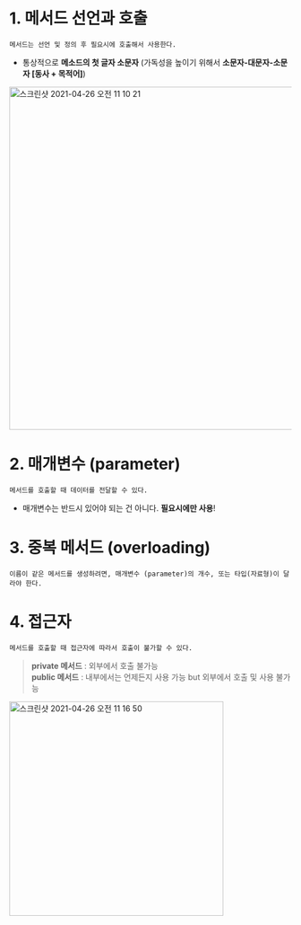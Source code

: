 # 1. 메서드 선언과 호출

	메서드는 선언 및 정의 후 필요시에 호출해서 사용한다.

* 통상적으로 **메소드의 첫 글자 소문자** (가독성을 높이기 위해서 **소문자-대문자-소문자 [동사 + 목적어]**) 

<img width="611" alt="스크린샷 2021-04-26 오전 11 10 21" src="https://user-images.githubusercontent.com/63195670/116020306-fddbd780-a680-11eb-93d7-ee720aa69657.png">

# 2. 매개변수 (parameter)

	메서드를 호출할 때 데이터를 전달할 수 있다.
	
* 매개변수는 반드시 있어야 되는 건 아니다. **필요시에만 사용**!


# 3. 중복 메서드 (overloading)
	이름이 같은 메서드를 생성하려면, 매개변수 (parameter)의 개수, 또는 타입(자료형)이 달라야 한다. 
	 

# 4. 접근자

	메서드를 호출할 때 접근자에 따라서 호출이 불가할 수 있다.

	
> **private 메서드** : 외부에서 호출 불가능     
>  **public 메서드** : 내부에서는 언제든지 사용 가능 but 외부에서 호출 및 사용 불가능

<img width="382" alt="스크린샷 2021-04-26 오전 11 16 50" src="https://user-images.githubusercontent.com/63195670/116020312-ffa59b00-a680-11eb-998f-2e9671df4bd8.png">
